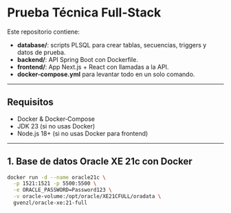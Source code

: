 # Prueba Técnica Full-Stack

Este repositorio contiene:

- **database/**: scripts PLSQL para crear tablas, secuencias, triggers y datos de prueba.  
- **backend/**: API Spring Boot con Dockerfile.  
- **frontend/**: App Next.js + React con llamadas a la API.  
- **docker-compose.yml** para levantar todo en un solo comando.

---

## Requisitos

- Docker & Docker‑Compose  
- JDK 23 (si no usas Docker)  
- Node.js 18+ (si no usas Docker para frontend)  

---

## 1. Base de datos Oracle XE 21c con Docker

```bash
docker run -d --name oracle21c \
  -p 1521:1521 -p 5500:5500 \
  -e ORACLE_PASSWORD=Password123 \
  -v oracle-volume:/opt/oracle/XE21CFULL/oradata \
  gvenzl/oracle-xe:21-full
